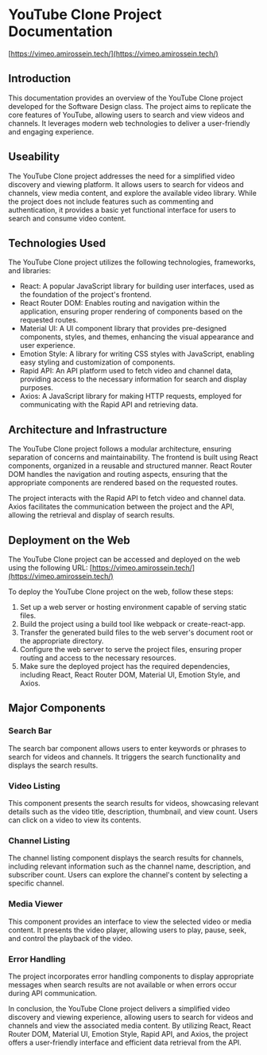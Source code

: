 # YouTube Clone Project Documentation

[https://vimeo.amirossein.tech/](https://vimeo.amirossein.tech/)

## Introduction

This documentation provides an overview of the YouTube Clone project developed for the Software Design class. The project aims to replicate the core features of YouTube, allowing users to search and view videos and channels. It leverages modern web technologies to deliver a user-friendly and engaging experience.

## Useability

The YouTube Clone project addresses the need for a simplified video discovery and viewing platform. It allows users to search for videos and channels, view media content, and explore the available video library. While the project does not include features such as commenting and authentication, it provides a basic yet functional interface for users to search and consume video content.

## Technologies Used

The YouTube Clone project utilizes the following technologies, frameworks, and libraries:

- React: A popular JavaScript library for building user interfaces, used as the foundation of the project's frontend.
- React Router DOM: Enables routing and navigation within the application, ensuring proper rendering of components based on the requested routes.
- Material UI: A UI component library that provides pre-designed components, styles, and themes, enhancing the visual appearance and user experience.
- Emotion Style: A library for writing CSS styles with JavaScript, enabling easy styling and customization of components.
- Rapid API: An API platform used to fetch video and channel data, providing access to the necessary information for search and display purposes.
- Axios: A JavaScript library for making HTTP requests, employed for communicating with the Rapid API and retrieving data.

## Architecture and Infrastructure

The YouTube Clone project follows a modular architecture, ensuring separation of concerns and maintainability. The frontend is built using React components, organized in a reusable and structured manner. React Router DOM handles the navigation and routing aspects, ensuring that the appropriate components are rendered based on the requested routes.

The project interacts with the Rapid API to fetch video and channel data. Axios facilitates the communication between the project and the API, allowing the retrieval and display of search results.

## Deployment on the Web

The YouTube Clone project can be accessed and deployed on the web using the following URL: [https://vimeo.amirossein.tech/](https://vimeo.amirossein.tech/)

To deploy the YouTube Clone project on the web, follow these steps:

1. Set up a web server or hosting environment capable of serving static files.
2. Build the project using a build tool like webpack or create-react-app.
3. Transfer the generated build files to the web server's document root or the appropriate directory.
4. Configure the web server to serve the project files, ensuring proper routing and access to the necessary resources.
5. Make sure the deployed project has the required dependencies, including React, React Router DOM, Material UI, Emotion Style, and Axios.

## Major Components

### Search Bar

The search bar component allows users to enter keywords or phrases to search for videos and channels. It triggers the search functionality and displays the search results.

### Video Listing

This component presents the search results for videos, showcasing relevant details such as the video title, description, thumbnail, and view count. Users can click on a video to view its contents.

### Channel Listing

The channel listing component displays the search results for channels, including relevant information such as the channel name, description, and subscriber count. Users can explore the channel's content by selecting a specific channel.

### Media Viewer

This component provides an interface to view the selected video or media content. It presents the video player, allowing users to play, pause, seek, and control the playback of the video.

### Error Handling

The project incorporates error handling components to display appropriate messages when search results are not available or when errors occur during API communication.

In conclusion, the YouTube Clone project delivers a simplified video discovery and viewing experience, allowing users to search for videos and channels and view the associated media content. By utilizing React, React Router DOM, Material UI, Emotion Style, Rapid API, and Axios, the project offers a user-friendly interface and efficient data retrieval from the API.


